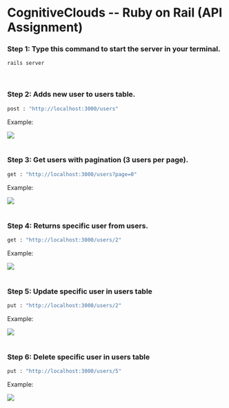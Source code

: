 # CognitiveClouds -- Ruby on Rail (API Assignment)

<h3>Step 1: Type this command to start the server in your terminal.</h3>

```ruby
rails server

```
<br/>


<h3>Step 2: Adds new user to users table.</h3>

```ruby
post : "http://localhost:3000/users"

```
<p>Example:</p>
<img src="https://i.ibb.co/X3wMQxZ/post-req.png"/>
<br/>
<br/>

<h3>Step 3: Get users with pagination (3 users per page).</h3>

```ruby
get : "http://localhost:3000/users?page=0"

```
<p>Example:</p>
<img src="https://i.ibb.co/F3jdqQ4/get-req-with-pagination.png"/>
<br/>
<br/>
<h3>Step 4: Returns specific user from users.</h3>

```ruby
get : "http://localhost:3000/users/2"

```
<p>Example:</p>
<img src="https://i.ibb.co/Zdc29sd/get-user-with-id.png"/>
<br/>
<br/>
<h3>Step 5: Update specific user in users table</h3>

```ruby
put : "http://localhost:3000/users/2"

```
<p>Example:</p>
<img src="https://i.ibb.co/YTjCtJD/put-req.png"/>
<br/>
<br/>
<h3>Step 6: Delete specific user in users table</h3>

```ruby
put : "http://localhost:3000/users/5"

```
<p>Example:</p>
<img src="https://i.ibb.co/FDhbLqq/delete-req.png"/>
<br/>
<br/>
 
